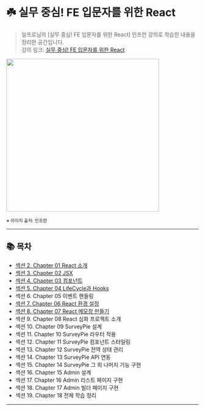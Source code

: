 # ☘️ 실무 중심! FE 입문자를 위한 React

> 일프로님의 [실무 중심! FE 입문자를 위한 React] 인프런 강의로 학습한 내용을 정리한 공간입니다.  
> 강의 링크: [실무 중심! FE 입문자를 위한 React](https://www.inflearn.com/course/%EB%A6%AC%EC%95%A1%ED%8A%B8-%EC%8B%A4%EB%AC%B4%EC%84%9C%EB%B9%84%EC%8A%A4-%EC%A0%9C%EC%9E%91%ED%95%98%EA%B8%B0/dashboard)


<img src="https://cdn.inflearn.com/public/courses/331070/cover/da9f7e3d-ea61-49c0-a59d-26952dc8db1b/331070.png?f=avif" width="400px">

<sub>※ 이미지 출처: 인프런</sub>

---

## 📚 목차

- [섹션 2. Chapter 01 React 소개](section02/README.md)
- [섹션 3. Chapter 02 JSX](section03/README.md)
- [섹션 4. Chapter 03 컴포넌트](section04/README.md)
- [섹션 5. Chapter 04 LifeCycle과 Hooks](section05/README.md)
- 섹션 6. Chapter 05 이벤트 핸들링
- [섹션 7. Chapter 06 React 환경 설정](section07/README.md)
- [섹션 8. Chapter 07 React 메모장 만들기](memo-project/README.md)
- 섹션 9. Chapter 08 React 심화 프로젝트 소개
- 섹션 10. Chapter 09 SurveyPie 설계
- 섹션 11. Chapter 10 SurveyPie 라우터 적용
- 섹션 12. Chapter 11 SurveyPie 컴포넌트 스타일링
- 섹션 13. Chapter 12 SurveyPie 전역 상태 관리
- 섹션 14. Chapter 13 SurveyPie API 연동
- 섹션 15. Chapter 14 SurveyPie 그 외 나머지 기능 구현
- 섹션 16. Chapter 15 Admin 설계
- 섹션 17. Chapter 16 Admin 리스트 페이지 구현
- 섹션 18. Chapter 17 Admin 빌더 페이지 구현
- 섹션 19. Chapter 18 전체 학습 정리

---
